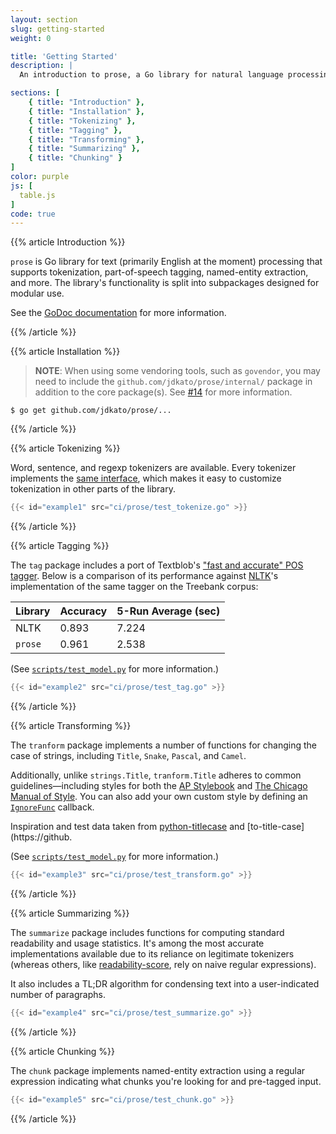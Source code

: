 ```yaml
---
layout: section
slug: getting-started
weight: 0

title: 'Getting Started'
description: |
  An introduction to prose, a Go library for natural language processing.

sections: [
    { title: "Introduction" },
    { title: "Installation" },
    { title: "Tokenizing" },
    { title: "Tagging" },
    { title: "Transforming" },
    { title: "Summarizing" },
    { title: "Chunking" }
]
color: purple
js: [
  table.js
]
code: true
---
```


{{% article Introduction %}}

`prose` is Go library for text (primarily English at the moment) processing that supports tokenization, part-of-speech tagging, named-entity extraction, and more. The library's functionality is split into subpackages designed for modular use.

See the [GoDoc documentation](https://godoc.org/github.com/jdkato/prose) for more information.

{{% /article %}}

{{% article Installation %}}

> **NOTE**: When using some vendoring tools, such as `govendor`, you may need to include the `github.com/jdkato/prose/internal/` package in addition to the core package(s). See [#14](https://github.com/jdkato/prose/issues/14) for more information.

```shell
$ go get github.com/jdkato/prose/...
```

{{% /article %}}

{{% article Tokenizing %}}

Word, sentence, and regexp tokenizers are available. Every tokenizer implements the [same interface](https://godoc.org/github.com/jdkato/prose/tokenize#ProseTokenizer), which makes it easy to customize tokenization in other parts of the library.

```go
{{< id="example1" src="ci/prose/test_tokenize.go" >}}
```

{{% /article %}}

{{% article Tagging %}}

The `tag` package includes a port of Textblob's ["fast and accurate" POS tagger](https://github.com/sloria/textblob-aptagger). Below is a comparison of its performance against [NLTK](http://www.nltk.org/)'s implementation of the same tagger on the Treebank corpus:

| Library | Accuracy | 5-Run Average (sec) |
|---------|----------|---------------------|
| NLTK    |    0.893 |               7.224 |
| `prose` |    0.961 |               2.538 |

(See [`scripts/test_model.py`](https://github.com/jdkato/aptag/blob/master/scripts/test_model.py) for more information.)

```go
{{< id="example2" src="ci/prose/test_tag.go" >}}
```

{{% /article %}}

{{% article Transforming %}}

The `tranform` package implements a number of functions for changing the case of strings, including `Title`, `Snake`, `Pascal`, and `Camel`.

Additionally, unlike `strings.Title`, `tranform.Title` adheres to common guidelines&mdash;including styles for both the [AP Stylebook](https://www.apstylebook.com/) and [The Chicago Manual of Style](http://www.chicagomanualofstyle.org/home.html). You can also add your own custom style by defining an [`IgnoreFunc`](https://godoc.org/github.com/jdkato/prose/transform#IgnoreFunc) callback.

Inspiration and test data taken from [python-titlecase](https://github.com/ppannuto/python-titlecase) and [to-title-case](https://github.

(See [`scripts/test_model.py`](https://github.com/jdkato/aptag/blob/master/scripts/test_model.py) for more information.)

```go
{{< id="example3" src="ci/prose/test_transform.go" >}}
```

{{% /article %}}

{{% article Summarizing %}}

The `summarize` package includes functions for computing standard readability and usage statistics. It's among the most accurate implementations available due to its reliance on legitimate tokenizers (whereas others, like [readability-score](https://github.com/DaveChild/Text-Statistics/blob/master/src/DaveChild/TextStatistics/Text.php#L308), rely on naive regular expressions).

It also includes a TL;DR algorithm for condensing text into a user-indicated number of paragraphs.

```go
{{< id="example4" src="ci/prose/test_summarize.go" >}}
```

{{% /article %}}

{{% article Chunking %}}

The `chunk` package implements named-entity extraction using a regular expression indicating what chunks you're looking for and pre-tagged input.

```go
{{< id="example5" src="ci/prose/test_chunk.go" >}}
```

{{% /article %}}
